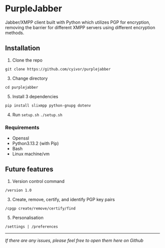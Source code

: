 # PurpleJabber
Jabber/XMPP client built with Python which utilizes PGP for encryption, removing the barrier for different XMPP servers using different encryption methods.

## Installation

1. Clone the repo
```
git clone https://github.com/cyivor/purplejabber
```

3. Change directory
```
cd purplejabber
```

5. Install 3 dependencies
```
pip install slixmpp python-gnupg dotenv
```

4. Run `setup.sh`
```./setup.sh```

### Requirements

- Openssl
- Python3.13.2 (with Pip)
- Bash
- Linux machine/vm

## Future features

1. Version control command 
```
/version 1.0
```
3. Create, remove, certify, and identify PGP key pairs
```
/cpgp create/remove/certify/find
```
5. Personalisation
```
/settings | /preferences
```

---

<i>If there are any issues, please feel free to open them here on Github</i>
